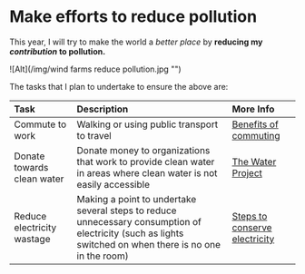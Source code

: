 # **Make efforts to reduce pollution**
This year, I will try to make the world a _better place_ by **reducing my *contribution* to pollution.**

![Alt](/img/wind farms reduce pollution.jpg "")

The tasks that I plan to undertake to ensure the above are:

| Task                           | Description    | More Info   |
| :----------------------------- | :------------- | :---------- |
| Commute to work                | Walking or using public transport to travel | [Benefits of commuting](http://planetsave.com/2012/11/08/five-unexpected-benefits-of-carpooling-how-to-reduce-your-carbon-footprint/) |
| Donate towards clean water      | Donate money to organizations that work to provide clean water in areas where clean water is not easily accessible | [The Water Project](https://thewaterproject.org/give-water "Give Water") |
| Reduce electricity wastage  | Making a point to undertake several steps to reduce unnecessary consumption of electricity (such as lights switched on when there is no one in the room) |  [Steps to conserve electricity](http://www.wikihow.com/Save-Electricity) |
